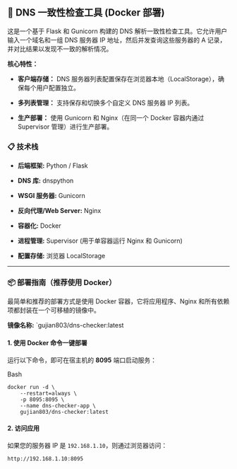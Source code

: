 ## 🚀 DNS 一致性检查工具 (Docker 部署)

这是一个基于 Flask 和 Gunicorn 构建的 DNS 解析一致性检查工具。它允许用户输入一个域名和一组 DNS 服务器 IP 地址，然后并发查询这些服务器的 A 记录，并对比结果以发现不一致的解析情况。

**核心特性：**

- **客户端存储：** DNS 服务器列表配置保存在浏览器本地（LocalStorage），确保每个用户配置独立。
    
- **多列表管理：** 支持保存和切换多个自定义 DNS 服务器 IP 列表。
    
- **生产部署：** 使用 Gunicorn 和 Nginx（在同一个 Docker 容器内通过 Supervisor 管理）进行生产部署。
    

### 📋 技术栈

- **后端框架:** Python / Flask
    
- **DNS 库:** dnspython
    
- **WSGI 服务器:** Gunicorn
    
- **反向代理/Web Server:** Nginx
    
- **容器化:** Docker
    
- **进程管理:** Supervisor (用于单容器运行 Nginx 和 Gunicorn)
    
- **配置存储:** 浏览器 LocalStorage
    

---

### 📦 部署指南（推荐使用 Docker）

最简单和推荐的部署方式是使用 Docker 容器，它将应用程序、Nginx 和所有依赖项都封装在一个可移植的镜像中。

**镜像名称:** `gujian803/dns-checker:latest

#### 1. 使用 Docker 命令一键部署

运行以下命令，即可在宿主机的 **8095** 端口启动服务：

Bash

```
docker run -d \
    --restart=always \
    -p 8095:8095 \
    --name dns-checker-app \
    gujian803/dns-checker:latest
```

#### 2. 访问应用

如果您的服务器 IP 是 `192.168.1.10`，则通过浏览器访问：

```
http://192.168.1.10:8095
```

